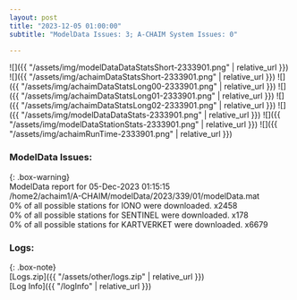 ```yaml
---
layout: post
title: "2023-12-05 01:00:00"
subtitle: "ModelData Issues: 3; A-CHAIM System Issues: 0"

---
```


![]({{ "/assets/img/modelDataDataStatsShort-2333901.png" | relative_url }})
![]({{ "/assets/img/achaimDataStatsShort-2333901.png" | relative_url }})
![]({{ "/assets/img/achaimDataStatsLong00-2333901.png" | relative_url }})
![]({{ "/assets/img/achaimDataStatsLong01-2333901.png" | relative_url }})
![]({{ "/assets/img/achaimDataStatsLong02-2333901.png" | relative_url }})
![]({{ "/assets/img/modelDataDataStats-2333901.png" | relative_url }})
![]({{ "/assets/img/modelDataStationStats-2333901.png" | relative_url }})
![]({{ "/assets/img/achaimRunTime-2333901.png" | relative_url }})


### ModelData Issues:  
  
{: .box-warning}  
 ModelData report for 05-Dec-2023 01:15:15   
 /home2/achaim1/A-CHAIM/modelData/2023/339/01/modelData.mat   
 0% of all possible stations for IONO were downloaded. x2458   
 0% of all possible stations for SENTINEL were downloaded. x178   
 0% of all possible stations for KARTVERKET were downloaded. x6679   
  


### Logs:  
  
{: .box-note}  
[Logs.zip]({{ "/assets/other/logs.zip" | relative_url }})  
[Log Info]({{ "/logInfo" | relative_url }})  
